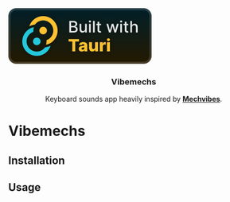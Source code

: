   <img src="./.github/images/badges/built-with-tauri/cozy_vector.svg" />
<div align="center">
  <h3>Vibemechs</h3>
  <p>Keyboard sounds app heavily inspired by <a href="https://mechvibes.com"><b>Mechvibes</b></a>.</p>
</div>

# Vibemechs


## Installation
## Usage

